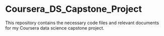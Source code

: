 # Coursera_DS_Capstone_Project
This repository contains the necessary code files and relevant documents for my Coursera data science capstone project.
